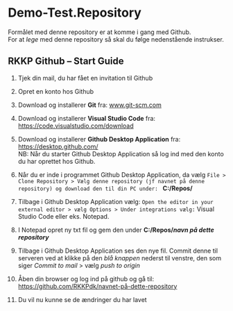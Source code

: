 # Demo-Test.Repository
Formålet med denne repository er at komme i gang med Github.
<br>
For at *lege* med denne repository så skal du følge nedenstående instrukser. 
<br>

## RKKP Github – Start Guide

1.	Tjek din mail, du har fået en invitation til Github

2.	Opret en konto hos Github

3.	Download og installerer **Git** fra: www.git-scm.com

4.	Download og installerer **Visual Studio Code** fra: https://code.visualstudio.com/download

5.	Download og installerer **Github Desktop Application** fra: https://desktop.github.com/ 
<br> NB: Når du starter Github Desktop Application så log ind med den konto du har oprettet hos Github.

7.	Når du er inde i programmet Github Desktop Application, da vælg `File > Clone Repository > Vælg denne repository (jf navnet på denne repository) og download den til din PC under:
` **C:/Repos/** 

8.	Tilbage i Github Desktop Application vælg: `Open the editor in your external editor > vælg Options > Under integrations vælg:` Visual Studio Code eller eks. Notepad.

9.	I Notepad opret ny txt fil og gem den under **C:/Repos/_navn på dette repository_**

10.	Tilbage i Github Desktop Application ses den nye fil. Commit denne til serveren ved at klikke på den _blå knappen_ nederst til venstre, den som siger _Commit to mail_ > vælg _push to origin_

11.	Åben din browser og log ind på github og gå til: https://github.com/RKKPdk/navnet-på-dette-repository

10. Du vil nu kunne se de ændringer du har lavet

